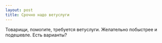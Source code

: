 ```yaml
---
layout: post 
title: Срочно надо ветуслуги 
--- 
```

Товарищи, помогите, требуется ветуслуги. Желательно побыстрее и подешевле. Есть варианты?